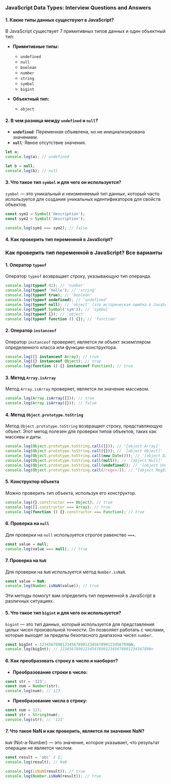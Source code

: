 ### JavaScript Data Types: Interview Questions and Answers

#### 1. Какие типы данных существуют в JavaScript?

В JavaScript существует 7 примитивных типов данных и один объектный тип:

- **Примитивные типы:**

  - `undefined`
  - `null`
  - `boolean`
  - `number`
  - `string`
  - `symbol`
  - `bigint`

- **Объектный тип:**
  - `object`

#### 2. В чем разница между `undefined` и `null`?

- **`undefined`**: Переменная объявлена, но не инициализирована значением.
- **`null`**: Явное отсутствие значения.

```javascript
let a;
console.log(a); // undefined

let b = null;
console.log(b); // null
```

#### 3. Что такое тип `symbol` и для чего он используется?

`symbol` — это уникальный и неизменяемый тип данных, который часто используется для создания уникальных идентификаторов для свойств объектов.

```javascript
const sym1 = Symbol('description');
const sym2 = Symbol('description');

console.log(sym1 === sym2); // false
```

#### 4. Как проверить тип переменной в JavaScript?

### Как проверить тип переменной в JavaScript? Все варианты

#### 1. Оператор `typeof`

Оператор `typeof` возвращает строку, указывающую тип операнда.

```javascript
console.log(typeof 42); // 'number'
console.log(typeof 'hello'); // 'string'
console.log(typeof true); // 'boolean'
console.log(typeof undefined); // 'undefined'
console.log(typeof null); // 'object' (это историческая ошибка в JavaScript)
console.log(typeof Symbol('sym')); // 'symbol'
console.log(typeof {}); // 'object'
console.log(typeof function () {}); // 'function'
```

#### 2. Оператор `instanceof`

Оператор `instanceof` проверяет, является ли объект экземпляром определенного класса или функции-конструктора.

```javascript
console.log([] instanceof Array); // true
console.log({} instanceof Object); // true
console.log(function () {} instanceof Function); // true
```

#### 3. Метод `Array.isArray`

Метод `Array.isArray` проверяет, является ли значение массивом.

```javascript
console.log(Array.isArray([])); // true
console.log(Array.isArray({})); // false
```

#### 4. Метод `Object.prototype.toString`

Метод `Object.prototype.toString` возвращает строку, представляющую объект. Этот метод полезен для проверки типов объектов, таких как массивы и даты.

```javascript
console.log(Object.prototype.toString.call([])); // '[object Array]'
console.log(Object.prototype.toString.call({})); // '[object Object]'
console.log(Object.prototype.toString.call(new Date())); // '[object Date]'
console.log(Object.prototype.toString.call(null)); // '[object Null]'
console.log(Object.prototype.toString.call(undefined)); // '[object Undefined]'
console.log(Object.prototype.toString.call(/regex/)); // '[object RegExp]'
```

#### 5. Конструктор объекта

Можно проверить тип объекта, используя его конструктор.

```javascript
console.log({}.constructor === Object); // true
console.log([].constructor === Array); // true
console.log(function () {}.constructor === Function); // true
```

#### 6. Проверка на `null`

Для проверки на `null` используется строгое равенство `===`.

```javascript
const value = null;
console.log(value === null); // true
```

#### 7. Проверка на `NaN`

Для проверки на `NaN` используется метод `Number.isNaN`.

```javascript
const value = NaN;
console.log(Number.isNaN(value)); // true
```

Эти методы помогут вам определить тип переменной в JavaScript в различных ситуациях.

#### 5. Что такое тип `bigint` и для чего он используется?

`bigint` — это тип данных, который используется для представления целых чисел произвольной точности. Он позволяет работать с числами, которые выходят за пределы безопасного диапазона чисел `number`.

```javascript
const bigInt = 1234567890123456789012345678901234567890n;
console.log(bigInt); // 1234567890123456789012345678901234567890n
```

#### 6. Как преобразовать строку в число и наоборот?

- **Преобразование строки в число:**

```javascript
const str = '123';
const num = Number(str);
console.log(num); // 123
```

- **Преобразование числа в строку:**

```javascript
const num = 123;
const str = String(num);
console.log(str); // '123'
```

#### 7. Что такое NaN и как проверить, является ли значение NaN?

`NaN` (Not-a-Number) — это значение, которое указывает, что результат операции не является числом.

```javascript
const result = 'abc' / 2;
console.log(result); // NaN

console.log(isNaN(result)); // true
console.log(Number.isNaN(result)); // true
```
